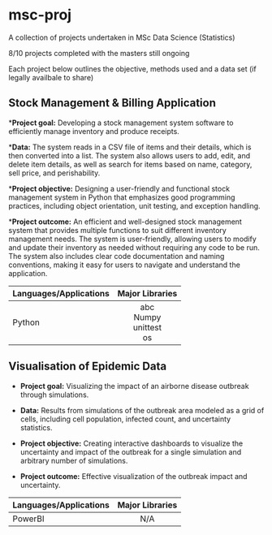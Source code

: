 # msc-proj
A collection of projects undertaken in MSc Data Science (Statistics)

8/10 projects completed with the masters still ongoing

Each project below outlines the objective, methods used and a data set (if legally availbale to share)

## Stock Management & Billing Application

*__Project goal:__ Developing a stock management system software to efficiently manage inventory and produce receipts.

*__Data:__ The system reads in a CSV file of items and their details, which is then converted into a list. The system also allows users to add, edit, and delete item details, as well as search for items based on name, category, sell price, and perishability.

*__Project objective:__ Designing a user-friendly and functional stock management system in Python that emphasizes good programming practices, including object orientation, unit testing, and exception handling.

*__Project outcome:__ An efficient and well-designed stock management system that provides multiple functions to suit different inventory management needs. The system is user-friendly, allowing users to modify and update their inventory as needed without requiring any code to be run. The system also includes clear code documentation and naming conventions, making it easy for users to navigate and understand the application.

<div align="center">

| Languages/Applications   |      Major Libraries      |  
|:----------|:-------------:|
| Python|  abc<br>Numpy<br>unittest<br>os|


</div>


## Visualisation of Epidemic Data

* __Project goal:__ Visualizing the impact of an airborne disease outbreak through simulations.

* __Data:__ Results from simulations of the outbreak area modeled as a grid of cells, including cell population, infected count, and uncertainty statistics.

* __Project objective:__ Creating interactive dashboards to visualize the uncertainty and impact of the outbreak for a single simulation and arbitrary number of simulations.

* __Project outcome:__ Effective visualization of the outbreak impact and uncertainty.


<center>

| Languages/Applications   |      Major Libraries      |  
|----------|:-------------:|
| PowerBI |  N/A |

</center>
